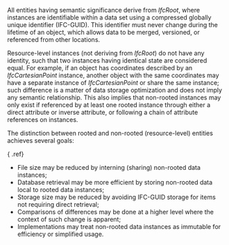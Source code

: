﻿All entities having semantic significance derive from _IfcRoot_, where instances are identifiable within a data set using a compressed globally unique identifier (IFC-GUID). This identifier must never change during the lifetime of an object, which allows data to be merged, versioned, or referenced from other locations.

Resource-level instances (not deriving from _IfcRoot_) do not have any identity, such that two instances having identical state are considered equal. For example, if an object has coordinates described by an _IfcCartesianPoint_ instance, another object with the same coordinates may have a separate instance of _IfcCartesianPoint_ or share the same instance; such difference is a matter of data storage optimization and does not imply any semantic relationship. This also implies that non-rooted instances may only exist if referenced by at least one rooted instance through either a direct attribute or inverse attribute, or following a chain of attribute references on instances.

The distinction between rooted and non-rooted (resource-level) entities achieves several goals:

{ .ref}
* File size may be reduced by interning (sharing) non-rooted data instances; 
* Database retrieval may be more efficient by storing non-rooted data local to rooted data instances; 
* Storage size may be reduced by avoiding IFC-GUID storage for items not requiring direct retrieval; 
* Comparisons of differences may be done at a higher level where the context of such change is apparent; 
* Implementations may treat non-rooted data instances as immutable for efficiency or simplified usage.